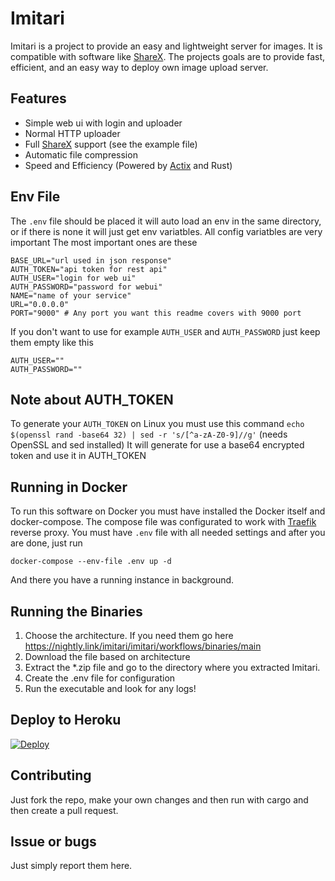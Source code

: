 # Imitari
Imitari is a project to provide an easy and lightweight server for images. It is compatible with software like [ShareX](https://github.com/ShareX/ShareX).
The projects goals are to provide fast, efficient, and an easy way to deploy own image upload server.

## Features

- Simple web ui with login and uploader
- Normal HTTP uploader
- Full [ShareX](https://github.com/ShareX/ShareX) support (see the example file)
- Automatic file compression
- Speed and Efficiency (Powered by [Actix](https://github.com/actix/actix) and Rust)

## Env File
The `.env` file should be placed
it will auto load an env in the same directory, or if there is none it will just get env variatbles. All config variatbles are very important
The most important ones are these
```env
BASE_URL="url used in json response"
AUTH_TOKEN="api token for rest api"
AUTH_USER="login for web ui"
AUTH_PASSWORD="password for webui"
NAME="name of your service"
URL="0.0.0.0"
PORT="9000" # Any port you want this readme covers with 9000 port
```
If you don't want to use for example `AUTH_USER` and `AUTH_PASSWORD` just keep them empty like this
```
AUTH_USER=""
AUTH_PASSWORD=""
```

## Note about AUTH_TOKEN

To generate your `AUTH_TOKEN` on Linux you must use this command `echo $(openssl rand -base64 32) | sed -r 's/[^a-zA-Z0-9]//g'` (needs OpenSSL and sed installed)
It will generate for use a base64 encrypted token and use it in AUTH_TOKEN

## Running in Docker

To run this software on Docker you must have installed the Docker itself and docker-compose.
The compose file was configurated to work with [Traefik](https://github.com/traefik/traefik) reverse proxy.
You must have `.env` file with all needed settings and after you are done, just run

```shell
docker-compose --env-file .env up -d
```

And there you have a running instance in background.

## Running the Binaries

1. Choose the architecture. If you need them go here https://nightly.link/imitari/imitari/workflows/binaries/main
2. Download the file based on architecture
3. Extract the \*.zip file and go to the directory where you extracted Imitari.
4. Create the .env file for configuration
5. Run the executable and look for any logs!

## Deploy to Heroku

[![Deploy](https://www.herokucdn.com/deploy/button.svg)](https://heroku.com/deploy?template=https://github.com/imitari/imitari)

## Contributing

Just fork the repo, make your own changes and then run with cargo and then create a pull request.

## Issue or bugs

Just simply report them here.

